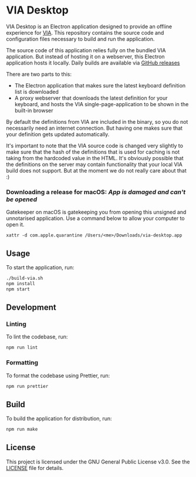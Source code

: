 # VIA Desktop

VIA Desktop is an Electron application designed to provide an offline experience for [VIA](https://github.com/the-via/app). This repository contains the source code and configuration files necessary to build and run the application.

The source code of this application relies fully on the bundled VIA application. But instead of hosting it on a webserver, this Electron application hosts it locally. Daily builds are available via [GitHub releases](https://github.com/cebby2420/via-desktop/releases)

There are two parts to this:

- The Electron application that makes sure the latest keyboard definition list is downloaded
- A proxy webserver that downloads the latest definition for your keyboard, and hosts the VIA single-page-application to be shown in the built-in browser

By default the definitions from VIA are included in the binary, so you do not necessarily need an internet connection. But having one makes sure that your definition gets updated automatically.

It's important to note that the VIA source code is changed very slightly to make sure that the hash of the definitions that is used for caching is not taking from the hardcoded value in the HTML. It's obviously possible that the definitions on the server may contain functionality that your local VIA build does not support. But at the moment we do not really care about that :)

### Downloading a release for macOS: _App is damaged and can't be opened_

Gatekeeper on macOS is gatekeeping you from opening this unsigned and unnotarised application. Use a command below to allow your computer to open it.

```
xattr -d com.apple.quarantine /Users/<me>/Downloads/via-desktop.app
```

## Usage

To start the application, run:

```sh
./build-via.sh
npm install
npm start
```

## Development

### Linting

To lint the codebase, run:

```sh
npm run lint
```

### Formatting

To format the codebase using Prettier, run:

```sh
npm run prettier
```

## Build

To build the application for distribution, run:

```sh
npm run make
```

## License

This project is licensed under the GNU General Public License v3.0. See the [LICENSE](LICENSE) file for details.
